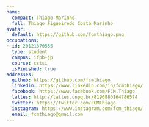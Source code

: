 ```yaml
---
name:
  compact: Thiago Marinho
  full: Thiago Figueiredo Costa Marinho
avatar:
  default: https://github.com/fcmthiago.png
occupations:
- id: 20121370555
  type: student
  campus: ifpb-jp
  course: cstsi
  isFinished: true
addresses:
  github: https://github.com/fcmthiago
  linkedin: https://www.linkedin.com/in/fcmthiago/
  facebook: https://www.facebook.com/FCM.Thiago
  lattes: http://lattes.cnpq.br/8196880164786574
  twitter: https://twitter.com/FCMThiago
  instagram: https://www.instagram.com/fcm_thiago/
  email: fcmthiago@gmail.com
---
```

